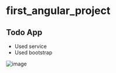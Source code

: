 # first_angular_project

## Todo App

- Used service
- Used bootstrap

![image](https://user-images.githubusercontent.com/79013103/137977664-74c6b47a-a6a1-4858-afd6-0562cacd2563.png)

